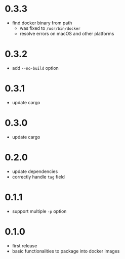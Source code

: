 # 0.3.3

* find docker binary from path
  + was fixed to `/usr/bin/docker`
  + resolve errors on macOS and other platforms

# 0.3.2

* add `--no-build` option

# 0.3.1

* update cargo

# 0.3.0

* update cargo

# 0.2.0

* update dependencies
* correctly handle `tag` field

# 0.1.1

* support multiple `-p` option

# 0.1.0

* first release
* basic functionalities to package into docker images
